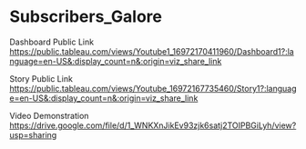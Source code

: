 # Subscribers_Galore


Dashboard Public Link https://public.tableau.com/views/Youtube1_16972170411960/Dashboard1?:language=en-US&:display_count=n&:origin=viz_share_link

Story Public Link https://public.tableau.com/views/Youtube_16972167735460/Story1?:language=en-US&:display_count=n&:origin=viz_share_link

Video Demonstration https://drive.google.com/file/d/1_WNKXnJikEv93zjk6satj2TOIPBGiLyh/view?usp=sharing
